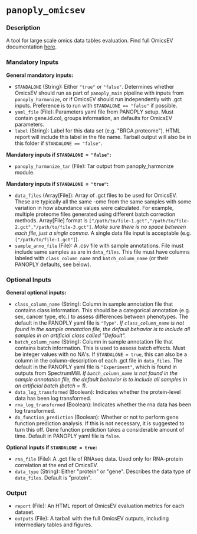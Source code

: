# `panoply_omicsev`

### Description

A tool for large scale omics data tables evaluation. Find full OmicsEV documentation [here](https://github.com/bzhanglab/OmicsEV).

### Mandatory Inputs

**General mandatory inputs:**

* `STANDALONE` (String): Either `"true"` or `"false"`. Determines whether OmicsEV should run as part of `panoply_main` pipeline with inputs from `panoply_harmonize`, or if OmicsEV should run independently with .gct inputs. Preference is to run with `STANDALONE == "false"` if possible.
* `yaml_file` (File): Parameters yaml file from PANOPLY setup. Must contain gene.id.col, groups information, an defaults for OmicsEV parameters.
* `label` (String): Label for this data set (e.g. "BRCA.proteome"). HTML report will include this label in the file name. Tarball output will also be in this folder if `STANDALONE == "false"`.

**Mandatory inputs if `STANDALONE = "false"`:**

* `panoply_harmonize_tar` (File): Tar output from panoply_harmonize module.

**Mandatory inputs if `STANDALONE = "true"`:**

* `data_files` (Array[File]): Array of .gct files to be used for OmicsEV. These are typically all the same -ome from the same samples with some variation in how abundance values were calculated. For example, multiple proteome files generated using different batch correction methods. Array[File] format is `["/path/to/file-1.gct","/path/to/file-2.gct","/path/to/file-3.gct"]`. *Make sure there is no space between each file, just a single comma*. A single data file input is acceptable (e.g. `["/path/to/file-1.gct"]`).
* `sample_anno_file` (File): A .csv file with sample annotations. File must include same samples as are in `data_files`. This file must have columns labeled with `class_column_name` and `batch_column_name` (or their PANOPLY defaults, see below).

### Optional Inputs

**General optional inputs:**

* `class_column_name` (String): Column in sample annotation file that contains class information. This should be a categorical annotation (e.g. sex, cancer type, etc.) to assess differences between phenotypes. The default in the PANOPLY yaml file is `"Type"`. *If `class_column_name` is not found in the sample annotation file, the default behavior is to include all samples in an artificial class called "Default".*
* `batch_column_name` (String): Column in sample annotation file that contains batch information. This is used to assess batch effects. Must be integer values with no NA's. If `STANDALONE = true`, this can also be a column in the column-description of each .gct file in `data_files`. The default in the PANOPLY yaml file is `"Experiment"`, which is found in outputs from SpectrumMill. *If `batch_column_name` is not found in the sample annotation file, the default behavior is to include all samples in an artificial batch (batch = 1).*
* `data_log_transformed` (Boolean): Indicates whether the protein-level data has been log transformed.
* `rna_log_transformed` (Boolean): Indicates whether the rna data has been log transformed.
* `do_function_prediction` (Boolean): Whether or not to perform gene function prediction analysis. If this is not necessary, it is suggested to turn this off. Gene function prediction takes a considerable amount of time. Default in PANOPLY yaml file is `false`.

**Optional inputs if `STANDALONE = true`:**

* `rna_file` (File): A .gct file of RNAseq data. Used only for RNA-protein correlation at the end of OmicsEV.
* `data_type` (String): Either "protein" or "gene". Describes the data type of `data_files`. Default is "protein".

### Output

* `report` (File): An HTML report of OmicsEV evaluation metrics for each dataset.
* `outputs` (File): A tarball with the full OmicsEV outputs, including intermediary tables and figures. 
